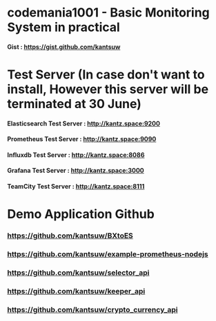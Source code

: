 # codemania1001 - Basic Monitoring System in practical

#### Gist : https://gist.github.com/kantsuw

# Test Server (In case don't want to install, However this server will be terminated at 30 June) 
#### Elasticsearch Test Server  : http://kantz.space:9200
#### Prometheus Test Server     : http://kantz.space:9090
#### Influxdb Test Server       : http://kantz.space:8086
#### Grafana Test Server        : http://kantz.space:3000
#### TeamCity Test Server       : http://kantz.space:8111

# Demo Application Github 
### https://github.com/kantsuw/BXtoES
### https://github.com/kantsuw/example-prometheus-nodejs
### https://github.com/kantsuw/selector_api
### https://github.com/kantsuw/keeper_api
### https://github.com/kantsuw/crypto_currency_api
